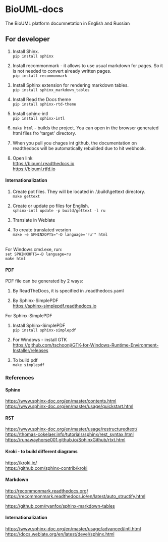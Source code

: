 # BioUML-docs
The BioUML platform documnetation in Еnglish and Russian

## For developer

1. Install Shinx.
<br/>```pip install sphinx```

2. Install recommonmark - it allows to use usual markdown for pages.
So it is not needed to convert already written pages.
<br/>```pip install recommonmark```

3. Install  Sphinx extension for rendering markdown tables.
<br/>```pip install sphinx_markdown_tables```

4. Install Read the Docs theme
<br/>```pip install sphinx-rtd-theme```

5. Install sphinx-intl
<br/>```pip install sphinx-intl```

6. ```make html``` - builds the project.
You can open in the browser generated html files fro 'target' directory.

7. When you pull you chages int github, the documentation on readthedocs will be automatically rebuilded due to hit webhook.

8. Open link
<br/>https://biouml.readthedocs.io
<br/>https://biouml.rtfd.io


#### Internationalization

1. Create pot files. They will be located in .\build\gettext directory.
<br/>```make gettext```

2. Create or update po files for English.
<br/>```sphinx-intl update -p build/gettext -l ru```

3. Translate in Weblate

4. To create translated vesrion
<br/>```make -e SPHINXOPTS="-D language='ru'" html```

<br/> For Windows cmd.exe, run:
<br/>```set SPHINXOPTS=-D language=ru```
<br/>```make html```

#### PDF
PDF file can be generated by 2 ways:

1. By ReadTheDocs, it is specified in .readthedocs.yaml

2. By Sphinx-SimplePDF
<br/>https://sphinx-simplepdf.readthedocs.io

For Sphinx-SimplePDF

1. Install Sphinx-SimplePDF
<br/>```pip install sphinx-simplepdf```

2. For Windows - install GTK
<br/>https://github.com/tschoonj/GTK-for-Windows-Runtime-Environment-Installer/releases

3. To build pdf
<br/>```make simplepdf```


### References 

#### Sphinx
https://www.sphinx-doc.org/en/master/contents.html
<br/>https://www.sphinx-doc.org/en/master/usage/quickstart.html

#### RST
https://www.sphinx-doc.org/en/master/usage/restructuredtext/
<br/>https://thomas-cokelaer.info/tutorials/sphinx/rest_syntax.html
<br/>https://runawayhorse001.github.io/SphinxGithub/rtxt.html

#### Kroki - to build different diagrams
https://kroki.io/
<br/>https://github.com/sphinx-contrib/kroki

#### Markdown 
http://recommonmark.readthedocs.org/
<br/>https://recommonmark.readthedocs.io/en/latest/auto_structify.html

https://github.com/ryanfox/sphinx-markdown-tables

#### Internationalization
https://www.sphinx-doc.org/en/master/usage/advanced/intl.html
<br/>https://docs.weblate.org/en/latest/devel/sphinx.html
